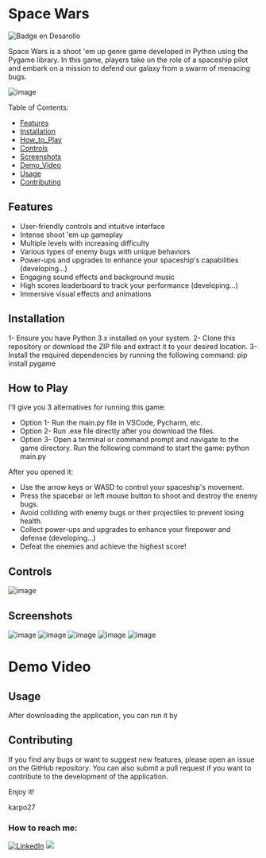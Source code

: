 # Space Wars
![Badge en Desarollo](https://img.shields.io/badge/STATUS-%20DEVELOPMENT-green)

Space Wars is a shoot 'em up genre game developed in Python using the Pygame library. 
In this game, players take on the role of a spaceship pilot and embark on a mission to defend our galaxy from a swarm of menacing bugs.

![image](https://github.com/karpo27/Space_Wars/assets/54405665/f71fdba4-3a4c-4041-ab01-7f91c508ffc7)

Table of Contents:

- [Features](#Features)
- [Installation](#Installation)
- [How_to_Play](#How_to_Play)
- [Controls](#Controls)
- [Screenshots](#Screenshots)
- [Demo_Video](#Demo_Video)
- [Usage](#Usage)
- [Contributing](#Contributing)

## Features
- User-friendly controls and intuitive interface
- Intense shoot 'em up gameplay
- Multiple levels with increasing difficulty
- Various types of enemy bugs with unique behaviors
- Power-ups and upgrades to enhance your spaceship's capabilities (developing...)
- Engaging sound effects and background music
- High scores leaderboard to track your performance (developing...)
- Immersive visual effects and animations

## Installation

1- Ensure you have Python 3.x installed on your system.
2- Clone this repository or download the ZIP file and extract it to your desired location.
3- Install the required dependencies by running the following command:
pip install pygame

## How to Play

I'll give you 3 alternatives for running this game:
- Option 1- Run the main.py file in VSCode, Pycharm, etc.
- Option 2- Run .exe file directly after you download the files.
- Option 3- Open a terminal or command prompt and navigate to the game directory. Run the following command to start the game: python main.py

After you opened it:

- Use the arrow keys or WASD to control your spaceship's movement.
- Press the spacebar or left mouse button to shoot and destroy the enemy bugs.
- Avoid colliding with enemy bugs or their projectiles to prevent losing health.
- Collect power-ups and upgrades to enhance your firepower and defense (developing...)
- Defeat the enemies and achieve the highest score!

## Controls

![image](https://github.com/karpo27/Space_Wars/assets/54405665/4407c96d-2c11-4895-8e1f-f0fea47a26f5)

## Screenshots

![image](https://github.com/karpo27/Space_Wars/assets/54405665/8092511f-b382-4013-a550-98bb4d7314f7)
![image](https://github.com/karpo27/Space_Wars/assets/54405665/51628602-5a11-422e-9b3f-1201228c594e)
![image](https://github.com/karpo27/Space_Wars/assets/54405665/4fa16aa1-d29d-401f-acd8-6b635cee7d5b)
![image](https://github.com/karpo27/Space_Wars/assets/54405665/d3f8d6c7-99d2-4d4d-b2ea-a42ccfa364a5)
![image](https://github.com/karpo27/Space_Wars/assets/54405665/1234f6d9-744b-4841-96e3-6315169f0f03)

# Demo Video

## Usage
After downloading the application, you can run it by 

## Contributing
If you find any bugs or want to suggest new features, please open an issue on the GitHub repository. You can also submit a pull request if you want to contribute to the development of the application.

Enjoy it!

karpo27

### How to reach me:

[![LinkedIn](https://img.shields.io/badge/LinkedIn-0077B5?style=for-the-badge&logo=linkedin&logoColor=white)](https://www.linkedin.com/in/julian-giudice-940771a1/)
<a href = "mailto:juliangiudice@hotmail.com"><img src="https://img.shields.io/badge/Gmail-D14836?style=for-the-badge&logo=gmail&logoColor=white" target="_blank"></a>
